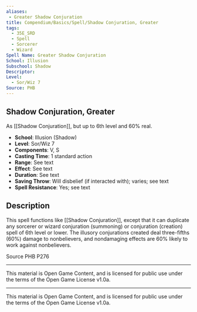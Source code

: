 ```yaml
---
aliases:
 - Greater Shadow Conjuration  
title: Compendium/Basics/Spell/Shadow Conjuration, Greater  
tags:  
  - 35E_SRD  
  - Spell  
  - Sorcerer  
  - Wizard  
Spell Name: Greater Shadow Conjuration  
School: Illusion  
Subschool: Shadow  
Descriptor:  
Level:  
  - Sor/Wiz 7  
Source: PHB  
---
```


## Shadow Conjuration, Greater

As [[Shadow Conjuration]], but up to 6th level and 60% real.

- **School**: Illusion (Shadow)  
- **Level**: Sor/Wiz 7  
- **Components**: V, S  
- **Casting Time**: 1 standard action  
- **Range**: See text  
- **Effect**: See text  
- **Duration**: See text  
- **Saving Throw**: Will disbelief (if interacted with); varies; see text  
- **Spell Resistance**: Yes; see text  

## Description

This spell functions like [[Shadow Conjuration]], except that it can duplicate any sorcerer or wizard conjuration (summoning) or conjuration (creation) spell of 6th level or lower. The illusory conjurations created deal three-fifths (60%) damage to nonbelievers, and nondamaging effects are 60% likely to work against nonbelievers.


Source PHB P276

---

This material is Open Game Content, and is licensed for public use under  
the terms of the Open Game License v1.0a.

---

This material is Open Game Content, and is licensed for public use under the terms of the Open Game License v1.0a.
